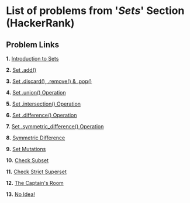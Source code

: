 # List of problems from '*Sets*' Section (HackerRank)

## Problem Links 

**1.** [Introduction to Sets](https://www.hackerrank.com/challenges/py-introduction-to-sets/problem)

**2.** [Set .add()](https://www.hackerrank.com/challenges/py-set-add/problem)

**3.** [Set .discard(), .remove() & .pop()](https://www.hackerrank.com/challenges/py-set-discard-remove-pop/problem)

**4.** [Set .union() Operation](https://www.hackerrank.com/challenges/py-set-union/problem)

**5.** [Set .intersection() Operation](https://www.hackerrank.com/challenges/py-set-intersection-operation/problem)

**6.** [Set .difference() Operation](https://www.hackerrank.com/challenges/py-set-difference-operation/problem)

**7.** [Set .symmetric_difference() Operation](https://www.hackerrank.com/challenges/py-set-symmetric-difference-operation/problem)

**8.** [Symmetric Difference](https://www.hackerrank.com/challenges/symmetric-difference/problem)

**9.** [Set Mutations](https://www.hackerrank.com/challenges/py-set-mutations/problem)

**10.** [Check Subset](https://www.hackerrank.com/challenges/py-check-subset/problem)

**11.** [Check Strict Superset](https://www.hackerrank.com/challenges/py-check-strict-superset/problem)

**12.** [The Captain's Room](https://www.hackerrank.com/challenges/py-the-captains-room/problem)

**13.** [No Idea!](https://www.hackerrank.com/challenges/no-idea/problem)
